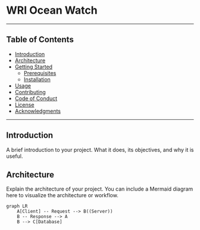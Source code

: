# WRI Ocean Watch

---
## Table of Contents
- [Introduction](#introduction)
- [Architecture](#architecture)
- [Getting Started](#getting-started)
    - [Prerequisites](#prerequisites)
    - [Installation](#installation)
- [Usage](#usage)
- [Contributing](#contributing)
- [Code of Conduct](#code-of-conduct)
- [License](#license)
- [Acknowledgments](#acknowledgments)
----
## Introduction
A brief introduction to your project. What it does, its objectives, and why it is useful.

## Architecture
Explain the architecture of your project. You can include a Mermaid diagram here to visualize the architecture or workflow.

```mermaid
graph LR
    A[Client] -- Request --> B((Server))
    B -- Response --> A
    B --> C[Database]
